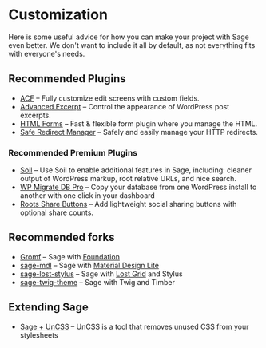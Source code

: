 # Customization

Here is some useful advice for how you can make your project with Sage even better. We don't want to include it all by default, as not everything fits with everyone's needs.

## Recommended Plugins

- [ACF](http://www.advancedcustomfields.com/) – Fully customize edit screens with custom fields.
- [Advanced Excerpt](https://wordpress.org/plugins/advanced-excerpt/) – Control the appearance of WordPress post excerpts.
- [HTML Forms](https://www.htmlforms.io/) – Fast & flexible form plugin where you manage the HTML.
- [Safe Redirect Manager](https://wordpress.org/plugins/safe-redirect-manager/) – Safely and easily manage your HTTP redirects.

### Recommended Premium Plugins

- [Soil](https://roots.io/plugins/soil/) – Use Soil to enable additional features in Sage, including: cleaner output of WordPress markup, root relative URLs, and nice search.
- [WP Migrate DB Pro](https://roots.io/r/wpmigratedbpro) – Copy your database from one WordPress install to another with one click in your dashboard
- [Roots Share Buttons](https://roots.io/plugins/roots-share-buttons/) – Add lightweight social sharing buttons with optional share counts.

## Recommended forks

- [Gromf](https://github.com/schikulski/gromf) – Sage with [Foundation](http://foundation.zurb.com/)
- [sage-mdl](https://github.com/peiche/sage-mdl) – Sage with [Material Design Lite](http://www.getmdl.io/)
- [sage-lost-stylus](https://github.com/oompt/sage-lost-stylus) – Sage with [Lost Grid](https://github.com/corysimmons/lost) and Stylus
- [sage-twig-theme](https://github.com/studiorabota/sage-twig-theme) – Sage with Twig and Timber

## Extending Sage

- [Sage + UnCSS](https://discourse.roots.io/t/sage-uncss/5015) – UnCSS is a tool that removes unused CSS from your stylesheets

